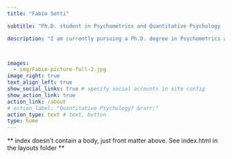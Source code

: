 ```yaml
---
title: "Fabio Setti"

subtitle: "Ph.D. student in Psychometrics and Quantitative Psychology (PQP) at Fordham University"

description: "I am currently pursuing a Ph.D. degree in Psychometrics and Quantitative Psychology at Fordham University, NY. In my research I focus on psychometric modeling that involves latent variables as well as the use of Bayesian statistics and Bayesian estimation methods. I also love teaching statistics, and I try to do so in a fun, accessible, and interactive way!" 



images:
  - img/Fabio-picture-full-2.jpg
image_right: true
text_align_left: true
show_social_links: true # specify social accounts in site config
show_action_link: true
action_link: /about
# action_label: "Quantitative Psychology? &rarr;"
action_type: text # text, button
type: home
---
```


\*\* index doesn't contain a body, just front matter above. See index.html in the layouts folder \*\*
